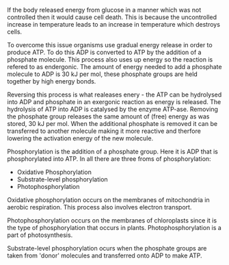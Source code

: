 If the body released energy from glucose in a manner which was not controlled then it would cause cell death. This is because the uncontrolled increase in temperature leads 
to an increase in temperature which destroys cells.

To overcome this issue organisms use gradual energy release in order to produce ATP. To do this ADP is converted to ATP by the addition of a phosphate molecule. This process 
also uses up energy so the reaction is refered to as endergonic. The amount of energy needed to add a phosphate molecule to ADP is 30 kJ per mol, these phosphate groups are 
held together by high energy bonds.

Reversing this process is what realeases enery - the ATP can be hydrolysed into ADP and phosphate in an exergonic reaction as energy is released. The hydrolysis of ATP into 
ADP is catalysed by the enzyme ATP-ase. Removing the phosphate group releases the same amount of (free) energy as was stored, 30 kJ per mol. When the additional phosphate is 
removed it can be transferred to another molecule making it more reactive and therfore lowering the activation energy of the new molecule.

Phosphorylation is the addition of a phosphate group. Here it is ADP that is phosphorylated into ATP. In all there are three froms of phosphorylation:

- Oxidative Phosphorylation
- Substrate-level phosphorylation
- Photophosphorylation


Oxidative phosphorylation occurs on the membranes of mitochondria in aerobic respiration. This process also involves electron transport.

Photophosphorylation occurs on the membranes of chloroplasts since it is the type of phosphorylation that occurs in plants. Photophosphorylation is a part of photosynthesis.

Substrate-level phosphorylation ocurs when the phosphate groups are taken from 'donor' molecules and transferred onto ADP to make ATP.
